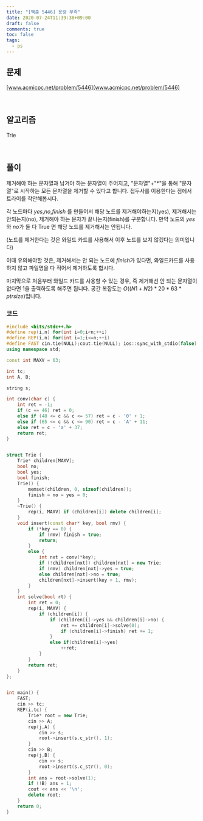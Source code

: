 ```yaml
---
title: "[백준 5446] 용량 부족"
date: 2020-07-24T11:39:38+09:00
draft: false
comments: true
toc: false
tags:
  - ps
---
```


## 문제

[www.acmicpc.net/problem/5446](www.acmicpc.net/problem/5446)

<br>

## 알고리즘

Trie

<br>

## 풀이

제거해야 하는 문자열과 남겨야 하는 문자열이 주어지고, "문자열"+"\*"을 통해 "문자열"로 시작하는 모든 문자열을 제거할 수 있다고 합니다. 접두사를 이용한다는 점에서 트라이를 착안해봅시다.

각 노드마다 $yes$,$no$,$finish$ 를 만들어서 해당 노드를 제거해야하는지(yes), 제거해서는 안되는지(no), 제거해야 하는 문자가 끝나는지(finish)를 구분합니다. 만약 노드의 $yes$와 $no$가 둘 다 True 면 해당 노드를 제거해서는 안됩니다.

(노드를 제거한다는 것은 와일드 카드를 사용해서 이후 노드를 보지 않겠다는 의미입니다)

이때 유의해야할 것은, 제거해서는 안 되는 노드에 $finish$가 있다면, 와일드카드를 사용하지 않고 파일명을 다 적어서 제거하도록 합시다.

마지막으로 처음부터 와일드 카드를 사용할 수 있는 경우, 즉 제거해선 안 되는 문자열이 없다면 1을 출력하도록 해주면 됩니다. 공간 복잡도는 $O((N1+N2)*20*63*ptrsize)$입니다.

### 코드

```c++
#include <bits/stdc++.h>
#define rep(i,n) for(int i=0;i<n;++i)
#define REP(i,n) for(int i=1;i<=n;++i)
#define FAST cin.tie(NULL);cout.tie(NULL); ios::sync_with_stdio(false)
using namespace std;

const int MAXV = 63;

int tc;
int A, B;

string s;

int conv(char c) {
    int ret = -1;
    if (c == 46) ret = 0;
    else if (48 <= c && c <= 57) ret = c - '0' + 1;
    else if (65 <= c && c <= 90) ret = c - 'A' + 11;
    else ret = c - 'a' + 37;
    return ret;
}


struct Trie {
    Trie* children[MAXV];
    bool no;
    bool yes;
    bool finish;
    Trie() {
        memset(children, 0, sizeof(children));
        finish = no = yes = 0;
    }
    ~Trie() {
        rep(i, MAXV) if (children[i]) delete children[i];
    }
    void insert(const char* key, bool rmv) {
        if (*key == 0) {
            if (rmv) finish = true;
            return;
        }
        else {
            int nxt = conv(*key);
            if (!children[nxt]) children[nxt] = new Trie;
            if (rmv) children[nxt]->yes = true;
            else children[nxt]->no = true;
            children[nxt]->insert(key + 1, rmv);
        }
    }
    int solve(bool rt) {
        int ret = 0;
        rep(i, MAXV) {
            if (children[i]) {
                if (children[i]->yes && children[i]->no) {
                    ret += children[i]->solve(0);
                    if (children[i]->finish) ret += 1;
                }
                else if(children[i]->yes)
                    ++ret;
            }
        }
        return ret;
    }
};


int main() {
    FAST;
    cin >> tc;
    REP(i,tc) {
        Trie* root = new Trie;
        cin >> A;
        rep(j,A) {
            cin >> s;
            root->insert(s.c_str(), 1);
        }
        cin >> B;
        rep(j,B) {
            cin >> s;
            root->insert(s.c_str(), 0);
        }
        int ans = root->solve(1);
        if (!B) ans = 1;
        cout << ans << '\n';
        delete root;
    }
    return 0;
}
```
